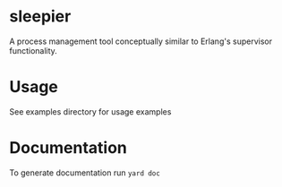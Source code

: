 sleepier
======

A process management tool conceptually similar to Erlang's supervisor functionality.

Usage
========

See examples directory for usage examples

Documentation
===============

To generate documentation run `yard doc`
